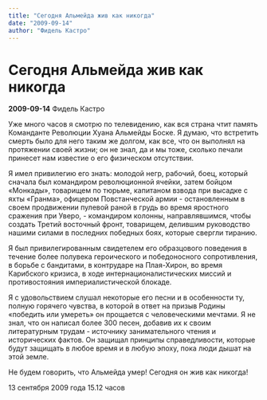 ```yaml
---
title: "Сегодня Альмейда жив как никогда"
date: "2009-09-14"
author: "Фидель Кастро"
---
```


# Сегодня Альмейда жив как никогда

**2009-09-14** Фидель Кастро

Уже много часов я смотрю по телевидению, как вся страна чтит память Команданте Революции Хуана Альмейды Боске. Я думаю, что встретить смерть было для него таким же долгом, как все, что он выполнял на протяжении своей жизни; он не знал, да и мы тоже, сколько печали принесет нам известие о его физическом отсутствии. 

Я имел привилегию его знать: молодой негр, рабочий, боец, который сначала был командиром революционной ячейки, затем бойцом «Монкады», товарищем по тюрьме, капитаном взвода при высадке с яхты «Гранма», офицером Повстанческой армии - остановленным в своем продвижении пулевой раной в грудь во время яростного сражения при Уверо, - командиром колонны, направлявшимся, чтобы создать Третий восточный фронт, товарищем, делившим руководство нашими силами в последних победных боях, которые свергли тиранию.

Я был привилегированным свидетелем его образцового поведения в течение более полувека героического и победоносного сопротивления, в борьбе с бандитами, в контрударе на Плая-Хирон, во время Карибского кризиса, в ходе интернационалистических миссий и противостояния империалистической блокаде.

Я с удовольствием слушал некоторые его песни и в особенности ту, полную горячего чувства, в которой в ответ на призыв Родины «победить или умереть» он прощается с человеческими мечтами. Я не знал, что он написал более 300 песен, добавив их к своим литературным трудам - источнику занимательного чтения и исторических фактов. Он защищал принципы справедливости, которые будут защищать в любое время и в любую эпоху, пока люди дышат на этой земле.

Не будем говорить, что Альмейда умер! Сегодня он жив как никогда!

13 сентября 2009 года 15.12 часов